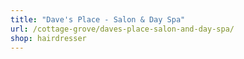 ```yaml
---
title: "Dave's Place - Salon & Day Spa"
url: /cottage-grove/daves-place-salon-and-day-spa/
shop: hairdresser
---
```

